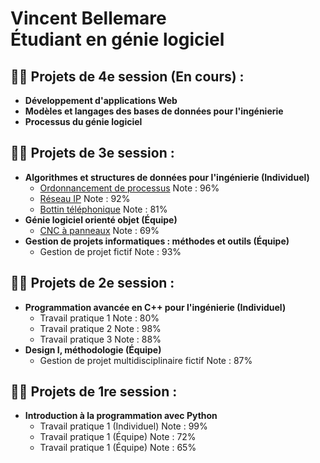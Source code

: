 <h1>Vincent Bellemare <br/><a>Étudiant en génie logiciel</a></h1>

<h2>👨‍💻 Projets de 4e session (En cours) :</h2>

- <b>Développement d'applications Web</b>
- <b>Modèles et langages des bases de données pour l'ingénierie</b>
- <b>Processus du génie logiciel</b>

<h2>👨‍💻 Projets de 3e session :</h2>

- <b>Algorithmes et structures de données pour l'ingénierie (Individuel)</b>
  - [Ordonnancement de processus](https://github.com/joshmadakor1/Algorithms-Practice) <a> Note : 96%</a>
  - [Réseau IP](https://github.com/joshmadakor1/Algorithms-Practice) <a> Note : 92%</a>
  - [Bottin téléphonique](https://github.com/joshmadakor1/Algorithms-Practice) <a> Note : 81%</a>
- <b>Génie logiciel orienté objet (Équipe)</b>
  - [CNC à panneaux](https://github.com/joshmadakor1/4chan-Image-Analysis-Middleware-C964) <a> Note : 69%</a>
- <b>Gestion de projets informatiques : méthodes et outils (Équipe)</b>
  - Gestion de projet fictif <a> Note : 93%</a>

<h2>👨‍💻 Projets de 2e session :</h2>

- <b>Programmation avancée en C++ pour l'ingénierie (Individuel)</b>
  - Travail pratique 1 <a> Note : 80%</a>
  - Travail pratique 2 <a> Note : 98%</a>
  - Travail pratique 3 <a> Note : 88%</a>
- <b>Design I, méthodologie (Équipe)</b>
  - Gestion de projet multidisciplinaire fictif <a> Note : 87%</a>

<h2>👨‍💻 Projets de 1re session :</h2>

- <b>Introduction à la programmation avec Python</b>
  - Travail pratique 1 (Individuel) <a> Note : 99%</a>
  - Travail pratique 1 (Équipe) <a> Note : 72%</a>
  - Travail pratique 1 (Équipe) <a> Note : 65%</a>
